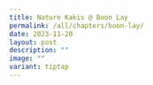 ```yaml
---
title: Nature Kakis @ Boon Lay
permalink: /all/chapters/boon-lay/
date: 2023-11-20
layout: post
description: ""
image: ""
variant: tiptap
---
```

